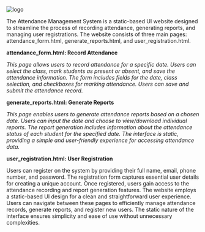 ![logo](https://github.com/SudeshDR/Attendance-system-lightweight/assets/103194804/9df30918-a01d-4196-b575-f158f9c1152a)

The Attendance Management System is a static-based UI website designed to streamline the process of recording attendance, generating reports, and managing user registrations. The website consists of three main pages: attendance_form.html, generate_reports.html, and user_registration.html.

**attendance_form.html: Record Attendance**

_This page allows users to record attendance for a specific date.
Users can select the class, mark students as present or absent, and save the attendance information.
The form includes fields for the date, class selection, and checkboxes for marking attendance.
Users can save and submit the attendance record._

**generate_reports.html: Generate Reports**

_This page enables users to generate attendance reports based on a chosen date.
Users can input the date and choose to view/download individual reports.
The report generation includes information about the attendance status of each student for the specified date.
The interface is static, providing a simple and user-friendly experience for accessing attendance data._

**user_registration.html: User Registration**

Users can register on the system by providing their full name, email, phone number, and password.
The registration form captures essential user details for creating a unique account.
Once registered, users gain access to the attendance recording and report generation features.
The website employs a static-based UI design for a clean and straightforward user experience. Users can navigate between these pages to efficiently manage attendance records, generate reports, and register new users. The static nature of the interface ensures simplicity and ease of use without unnecessary complexities.

